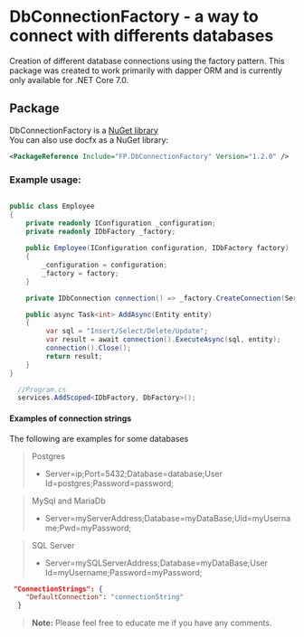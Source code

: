 # DbConnectionFactory - a way to connect with differents databases

Creation of different database connections using the factory pattern.
This package was created to work primarily with dapper ORM and is currently only available for .NET Core 7.0.

## Package

DbConnectionFactory is a [NuGet library](https://www.nuget.org/packages/FP.DbConnectionFactory "DbConnection Factory package")  
You can also use docfx as a NuGet library:
```xml
<PackageReference Include="FP.DbConnectionFactory" Version="1.2.0" />
```

### Example usage:
```csharp

public class Employee
{
    private readonly IConfiguration _configuration;
    private readonly IDbFactory _factory;
    
    public Employee(IConfiguration configuration, IDbFactory factory)
    {
        _configuration = configuration;
        _factory = factory;
    }

    private IDbConnection connection() => _factory.CreateConnection(ServerType.PostgreSQL, _configuration).GetConnection();

    public async Task<int> AddAsync(Entity entity)
    {
         var sql = "Insert/Select/Delete/Update";
         var result = await connection().ExecuteAsync(sql, entity);
         connection().Close();
         return result;
    }
}
```
```csharp
  //Program.cs
  services.AddScoped<IDbFactory, DbFactory>();
```


#### Examples of connection strings

The following are examples for some databases

> Postgres
> - Server=ip;Port=5432;Database=database;User Id=postgres;Password=password;  

> MySql and MariaDb
> - Server=myServerAddress;Database=myDataBase;Uid=myUsername;Pwd=myPassword;

> SQL Server
> - Server=mySQLServerAddress;Database=myDataBase;User Id=myUsername;Password=myPassword;

```json
 "ConnectionStrings": {
    "DefaultConnection": "connectionString"
  }
```


> **Note:** Please feel free to educate me if you have any comments.

